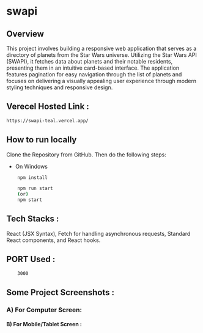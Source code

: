 # swapi
## Overview
This project involves building a responsive web application that serves as a directory of planets from the Star Wars universe. Utilizing the Star Wars API (SWAPI), it fetches data about planets and their notable residents, presenting them in an intuitive card-based interface. The application features pagination for easy navigation through the list of planets and focuses on delivering a visually appealing user experience through modern styling techniques and responsive design.

## Verecel Hosted Link :
```bash
https://swapi-teal.vercel.app/
```

## How to run locally

Clone the Repository from GitHub. Then do the following steps:

- On Windows

```bash
    npm install
```

```bash
    npm run start
    (or)
    npm start 
```

## Tech Stacks :

React (JSX Syntax), Fetch for handling asynchronous requests, Standard React components, and React hooks.

## PORT Used :

```bash
    3000
```
## Some Project Screenshots :
### A) For Computer Screen:

#### B) For Mobile/Tablet Screen :
